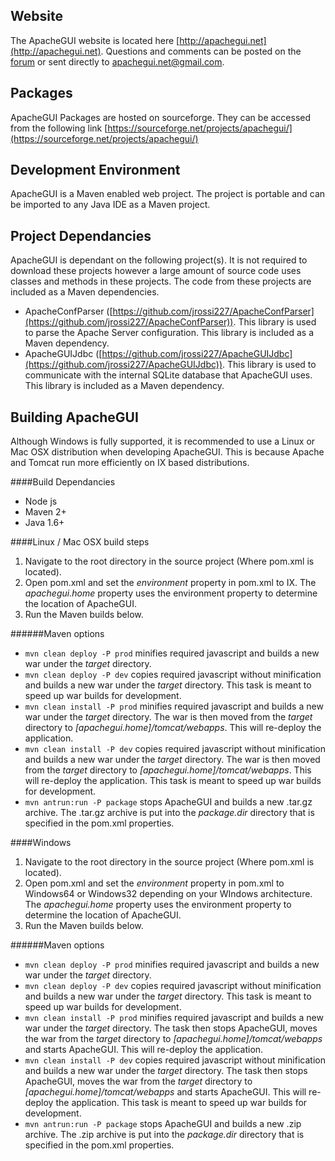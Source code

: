 Website 
---------------

The ApacheGUI website is located here [http://apachegui.net](http://apachegui.net). Questions and comments can be posted on the [forum](http://forum.apachegui.net) or sent directly to apachegui.net@gmail.com.

Packages
----------------

ApacheGUI Packages are hosted on sourceforge. They can be accessed from the following link [https://sourceforge.net/projects/apachegui/](https://sourceforge.net/projects/apachegui/)


Development Environment
---------------

ApacheGUI is a Maven enabled web project. The project is portable and can be imported to any Java IDE as a Maven project.  

Project Dependancies
---------------

ApacheGUI is dependant on the following project(s). It is not required to download these projects however a large amount of source code uses classes and methods in these projects. The code from these projects are included as a Maven dependencies.

- ApacheConfParser ([https://github.com/jrossi227/ApacheConfParser](https://github.com/jrossi227/ApacheConfParser)). This library is used to parse the Apache Server configuration. This library is included as a Maven dependency.
- ApacheGUIJdbc ([https://github.com/jrossi227/ApacheGUIJdbc](https://github.com/jrossi227/ApacheGUIJdbc)). This library is used to communicate with the internal SQLite database that ApacheGUI uses. This library is included as a Maven dependency.

Building ApacheGUI
----------------

Although Windows is fully supported, it is recommended to use a Linux or Mac OSX distribution when developing ApacheGUI. This is because Apache and Tomcat run more efficiently on IX based distributions.

####Build Dependancies

- Node js
- Maven 2+
- Java 1.6+

####Linux / Mac OSX build steps
1. Navigate to the root directory in the source project (Where pom.xml is located).
2. Open pom.xml and set the *environment* property in pom.xml to IX. The *apachegui.home* property uses the environment property to determine the location of ApacheGUI.
3. Run the Maven builds below.

######Maven options
- ```mvn clean deploy -P prod``` minifies required javascript and builds a new war under the *target* directory. 
- ```mvn clean deploy -P dev``` copies required javascript without minification and builds a new war under the *target* directory. This task is meant to speed up war builds for development. 
- ```mvn clean install -P prod``` minifies required javascript and builds a new war under the *target* directory. The war is then moved from the *target* directory to *[apachegui.home]/tomcat/webapps*. This will re-deploy the application.
- ```mvn clean install -P dev``` copies required javascript without minification and builds a new war under the *target* directory. The war is then moved from the *target* directory to *[apachegui.home]/tomcat/webapps*. This will re-deploy the application. This task is meant to speed up war builds for development. 
- ```mvn antrun:run -P package``` stops ApacheGUI and builds a new .tar.gz archive. The .tar.gz archive is put into the *package.dir* directory that is specified in the pom.xml properties.

####Windows
1. Navigate to the root directory in the source project (Where pom.xml is located).
2. Open pom.xml and set the *environment* property in pom.xml to Windows64 or Windows32 depending on your WIndows architecture. The *apachegui.home* property uses the environment property to determine the location of ApacheGUI.
3. Run the Maven builds below.

######Maven options
- ```mvn clean deploy -P prod``` minifies required javascript and builds a new war under the *target* directory. 
- ```mvn clean deploy -P dev``` copies required javascript without minification and builds a new war under the *target* directory. This task is meant to speed up war builds for development. 
- ```mvn clean install -P prod``` minifies required javascript and builds a new war under the *target* directory. The task then stops ApacheGUI, moves the war from the *target* directory to *[apachegui.home]/tomcat/webapps* and starts ApacheGUI. This will re-deploy the application.
- ```mvn clean install -P dev``` copies required javascript without minification and builds a new war under the *target* directory. The task then stops ApacheGUI, moves the war from the *target* directory to *[apachegui.home]/tomcat/webapps* and starts ApacheGUI. This will re-deploy the application. This task is meant to speed up war builds for development. 
- ```mvn antrun:run -P package``` stops ApacheGUI and builds a new .zip archive. The .zip archive is put into the *package.dir* directory that is specified in the pom.xml properties.
